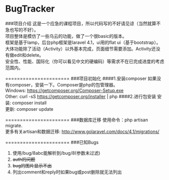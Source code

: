 BugTracker
======================
###项目介绍
这是一个应急的课程项目，所以代码写的不好请见谅（当然就算不急也写的不好）。  
项目整体是模仿了一些乌云的功能，做了一个很basic的版本。  
框架是基于lamp，后台php框架是laravel 4.1，ui用的flat ui（基于bootstrap）。  
大体功能除了活动（Activity）以外基本完成，页面细节需要添加。Activity还没有做edit和delete。  
安全性、性能、国际化（你可以看见中文的硬编码）等需求不在已完成进度的考虑范围内。  

======================
###项目初始化
####1.安装composer
如果没有composer，安装一下。Composer是php的包管理器。  
Windows: https://getcomposer.org/Composer-Setup.exe  
Other: curl -sS https://getcomposer.org/installer | php
####2.进行包安装
安装: composer install  
更新: composer update

======================
###数据库迁移
使用命令：php artisan migrate.  
更多有关artisan和数据迁移: http://www.golaravel.com/docs/4.1/migrations/

======================
###已知Bugs
1. 使用/bug/8abc能解析到/bug/8(参数未过滤)
2. ~~auth的问题~~
3. ~~bug的图片显示不出~~
4. 列出comment和reply时如果bug或post删除就无法列出
